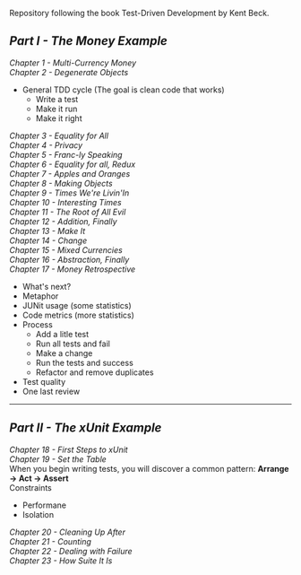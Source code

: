 Repository following the book Test-Driven Development by Kent Beck.

## *Part I - The Money Example*  
*Chapter 1 - Multi-Currency Money*  
*Chapter 2 - Degenerate Objects*  
 - General TDD cycle (The goal is clean code that works)   
    - Write a test
    - Make it run
    - Make it right  
   
*Chapter 3 - Equality for All*  
*Chapter 4 - Privacy*  
*Chapter 5 - Franc-ly Speaking*  
*Chapter 6 - Equality for all, Redux*  
*Chapter 7 - Apples and Oranges*  
*Chapter 8 - Making Objects*  
*Chapter 9 - Times We're Livin'In*  
*Chapter 10 - Interesting Times*  
*Chapter 11 - The Root of All Evil*   
*Chapter 12 - Addition, Finally*  
*Chapter 13 - Make It*  
*Chapter 14 - Change*  
*Chapter 15 - Mixed Currencies*  
*Chapter 16 - Abstraction, Finally*  
*Chapter 17 - Money Retrospective*  
 - What's next?
 - Metaphor
 - JUNit usage (some statistics)
 - Code metrics (more statistics)
 - Process
    - Add a litle test
    - Run all tests and fail
    - Make a change
    - Run the tests and success
    - Refactor and remove duplicates
 - Test quality
 - One last review  

---
## *Part II - The xUnit Example*   
*Chapter 18 - First Steps to xUnit*  
*Chapter 19 - Set the Table*  
When you begin writing tests, you will discover a common pattern: **Arrange -> Act -> Assert**  
Constraints
 - Performane
 - Isolation 

*Chapter 20 - Cleaning Up After*  
*Chapter 21 - Counting*  
*Chapter 22 - Dealing with Failure*  
*Chapter 23 - How Suite It Is*  


  







